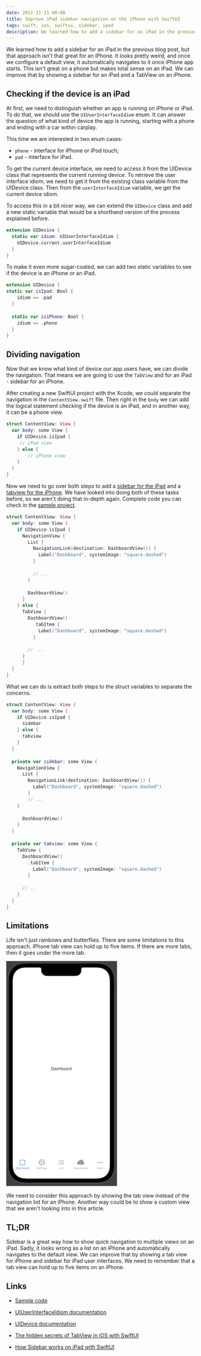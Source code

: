 ```yaml
---
date: 2021-11-21 00:00
title: Improve iPad sidebar navigation on the iPhone with SwiftUI
tags: swift, ios, swiftui, sidebar, ipad
description: We learned how to add a sidebar for an iPad in the previous blog post, but that approach isn't that great for an iPhone. It looks pretty weird, and once we configure a default view, it automatically navigates to it once iPhone app starts. This isn't great on a phone but makes total sense on an iPad. We can improve that by showing a sidebar for an iPad and a TabView on an iPhone.
---
```


We learned how to add a sidebar for an iPad in the previous blog post, but that approach isn't that great for an iPhone. It looks pretty weird, and once we configure a default view, it automatically navigates to it once iPhone app starts. This isn't great on a phone but makes total sense on an iPad. We can improve that by showing a sidebar for an iPad and a TabView on an iPhone.

## Checking if the device is an iPad

At first, we need to distinguish whether an app is running on iPhone or iPad. To do that, we should use the `UIUserInterfaceIdiom` enum. It can answer the question of what kind of device the app is running, starting with a phone and ending with a car within carplay.

This time we are interested in two enum cases:

* `phone` - interface for iPhone or iPod touch;
* `pad` - interface for iPad.

To get the current device interface, we need to access it from the UIDevice class that represents the current running device. To retrieve the user interface idiom, we need to get it from the existing class variable from the UIDevice class. Then from the `userInterfaceIdiom` variable, we get the current device idiom.

To access this in a bit nicer way, we can extend the `UIDevice` class and add a new static variable that would be a shorthand version of the process explained before.

```swift
extension UIDevice {
  static var idiom: UIUserInterfaceIdiom {
    UIDevice.current.userInterfaceIdiom
  }
}
```

To make it even more sugar-coated, we can add two static variables to see if the device is an iPhone or an iPad.

```swift
extension UIDevice {
static var isIpad: Bool {
    idiom == .pad
  }
  
  static var isiPhone: Bool {
    idiom == .phone
  }
}
```

## Dividing navigation

Now that we know what kind of device our app users have, we can divide the navigation. That means we are going to use the `TabView` and for an iPad - sidebar for an iPhone.

After creating a new SwiftUI project with the Xcode, we could separate the navigation in the `ContentView.swift` file. Then right in the `body` we can add the logical statement checking if the device is an iPad, and in another way, it can be a phone view.

```swift
struct ContentView: View {
  var body: some View {
    if UIDevice.isIpad {
     // iPad view
    } else {
	    // iPhone view
    }
  }
}
```

Now we need to go over both steps to add a [sidebar for the iPad](https://kristaps.me/blog/swiftui-sidebar/) and a [tabview for the iPhone](https://kristaps.me/blog/swiftui-tabview/). We have looked into doing both of these tasks before, so we aren't doing that in-depth again. Complete code you can check in the [sample project](https://github.com/fassko/SwiftUITabViewSidebar).

```swift
struct ContentView: View {
  var body: some View {
    if UIDevice.isIpad {
      NavigationView {
        List {
          NavigationLink(destination: DashboardView()) {
            Label("Dashboard", systemImage: "square.dashed")
          }

          // ...
        }
      
        DashboardView()
      }
    } else {
      TabView {
        DashboardView()
          .tabItem {
            Label("Dashboard", systemImage: "square.dashed")
          }

        // ...
      }
	  }
  }
}
```

What we can do is extract both steps to the struct variables to separate the concerns.

```swift
struct ContentView: View {
  var body: some View {
    if UIDevice.isIpad {
      sidebar
    } else {
      tabview
    }
  }
  
  private var sidebar: some View {
    NavigationView {
      List {
        NavigationLink(destination: DashboardView()) {
          Label("Dashboard", systemImage: "square.dashed")
        }
        // ...
    }
      
      DashboardView()
    }
  }
  
  private var tabview: some View {
    TabView {
      DashboardView()
        .tabItem {
          Label("Dashboard", systemImage: "square.dashed")
        }

      // ..
    }
  }
}
```

## Limitations

Life isn't just rainbows and butterflies. There are some limitations to this approach. iPhone tab view can hold up to five items. If there are more tabs, then it goes under the more tab.

![iPhone TabView More tab](/assets/swiftui-sidebar-tabview/iphone-tabview-more.png)

We need to consider this approach by showing the tab view instead of the navigation list for an iPhone. Another way could be to show a custom view that we aren't looking into in this article.

## TL;DR

Sidebar is a great way how to show quick navigation to multiple views on an iPad. Sadly, it looks wrong as a list on an iPhone and automatically navigates to the default view. We can improve that by showing a tab view for iPhone and sidebar for iPad user interfaces.  We need to remember that a tab view can hold up to five items on an iPhone.

## Links

* [Sample code](https://github.com/fassko/SwiftUITabViewSidebar)

* [UIUserInterfaceIdiom documentation](https://developer.apple.com/documentation/uikit/uiuserinterfaceidiom)
* [UIDevice documentation](https://developer.apple.com/documentation/uikit/uidevice/)
* [The hidden secrets of TabView in iOS with SwiftUI](https://kristaps.me/blog/swiftui-tabview/)
* [How Sidebar works on iPad with SwiftUI](https://kristaps.me/blog/swiftui-sidebar/)